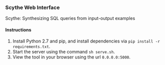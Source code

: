 ### Scythe Web Interface
Scythe: Synthesizing SQL queries from input-output examples

#### Instructions

1. Install Python 2.7 and pip, and install dependencies via `pip install -r requirements.txt`.
2. Start the server using the command `sh serve.sh`. 
3. View the tool in your browser using the url `0.0.0.0:5000`.
